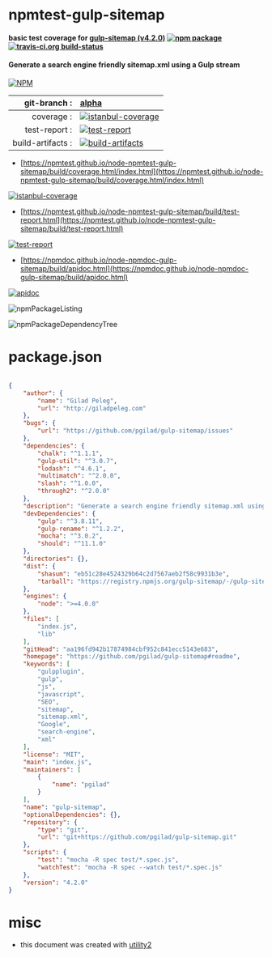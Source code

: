 # npmtest-gulp-sitemap

#### basic test coverage for  [gulp-sitemap (v4.2.0)](https://github.com/pgilad/gulp-sitemap#readme)  [![npm package](https://img.shields.io/npm/v/npmtest-gulp-sitemap.svg?style=flat-square)](https://www.npmjs.org/package/npmtest-gulp-sitemap) [![travis-ci.org build-status](https://api.travis-ci.org/npmtest/node-npmtest-gulp-sitemap.svg)](https://travis-ci.org/npmtest/node-npmtest-gulp-sitemap)

#### Generate a search engine friendly sitemap.xml using a Gulp stream

[![NPM](https://nodei.co/npm/gulp-sitemap.png?downloads=true&downloadRank=true&stars=true)](https://www.npmjs.com/package/gulp-sitemap)

| git-branch : | [alpha](https://github.com/npmtest/node-npmtest-gulp-sitemap/tree/alpha)|
|--:|:--|
| coverage : | [![istanbul-coverage](https://npmtest.github.io/node-npmtest-gulp-sitemap/build/coverage.badge.svg)](https://npmtest.github.io/node-npmtest-gulp-sitemap/build/coverage.html/index.html)|
| test-report : | [![test-report](https://npmtest.github.io/node-npmtest-gulp-sitemap/build/test-report.badge.svg)](https://npmtest.github.io/node-npmtest-gulp-sitemap/build/test-report.html)|
| build-artifacts : | [![build-artifacts](https://npmtest.github.io/node-npmtest-gulp-sitemap/glyphicons_144_folder_open.png)](https://github.com/npmtest/node-npmtest-gulp-sitemap/tree/gh-pages/build)|

- [https://npmtest.github.io/node-npmtest-gulp-sitemap/build/coverage.html/index.html](https://npmtest.github.io/node-npmtest-gulp-sitemap/build/coverage.html/index.html)

[![istanbul-coverage](https://npmtest.github.io/node-npmtest-gulp-sitemap/build/screenCapture.buildCi.browser.%252Ftmp%252Fbuild%252Fcoverage.lib.html.png)](https://npmtest.github.io/node-npmtest-gulp-sitemap/build/coverage.html/index.html)

- [https://npmtest.github.io/node-npmtest-gulp-sitemap/build/test-report.html](https://npmtest.github.io/node-npmtest-gulp-sitemap/build/test-report.html)

[![test-report](https://npmtest.github.io/node-npmtest-gulp-sitemap/build/screenCapture.buildCi.browser.%252Ftmp%252Fbuild%252Ftest-report.html.png)](https://npmtest.github.io/node-npmtest-gulp-sitemap/build/test-report.html)

- [https://npmdoc.github.io/node-npmdoc-gulp-sitemap/build/apidoc.html](https://npmdoc.github.io/node-npmdoc-gulp-sitemap/build/apidoc.html)

[![apidoc](https://npmdoc.github.io/node-npmdoc-gulp-sitemap/build/screenCapture.buildCi.browser.%252Ftmp%252Fbuild%252Fapidoc.html.png)](https://npmdoc.github.io/node-npmdoc-gulp-sitemap/build/apidoc.html)

![npmPackageListing](https://npmtest.github.io/node-npmtest-gulp-sitemap/build/screenCapture.npmPackageListing.svg)

![npmPackageDependencyTree](https://npmtest.github.io/node-npmtest-gulp-sitemap/build/screenCapture.npmPackageDependencyTree.svg)



# package.json

```json

{
    "author": {
        "name": "Gilad Peleg",
        "url": "http://giladpeleg.com"
    },
    "bugs": {
        "url": "https://github.com/pgilad/gulp-sitemap/issues"
    },
    "dependencies": {
        "chalk": "^1.1.1",
        "gulp-util": "^3.0.7",
        "lodash": "^4.6.1",
        "multimatch": "^2.0.0",
        "slash": "^1.0.0",
        "through2": "^2.0.0"
    },
    "description": "Generate a search engine friendly sitemap.xml using a Gulp stream",
    "devDependencies": {
        "gulp": "^3.8.11",
        "gulp-rename": "^1.2.2",
        "mocha": "^3.0.2",
        "should": "^11.1.0"
    },
    "directories": {},
    "dist": {
        "shasum": "eb51c28e4524329b64c2d7567aeb2f58c9931b3e",
        "tarball": "https://registry.npmjs.org/gulp-sitemap/-/gulp-sitemap-4.2.0.tgz"
    },
    "engines": {
        "node": ">=4.0.0"
    },
    "files": [
        "index.js",
        "lib"
    ],
    "gitHead": "aa196fd942b17874984cbf952c841ecc5143e683",
    "homepage": "https://github.com/pgilad/gulp-sitemap#readme",
    "keywords": [
        "gulpplugin",
        "gulp",
        "js",
        "javascript",
        "SEO",
        "sitemap",
        "sitemap.xml",
        "Google",
        "search-engine",
        "xml"
    ],
    "license": "MIT",
    "main": "index.js",
    "maintainers": [
        {
            "name": "pgilad"
        }
    ],
    "name": "gulp-sitemap",
    "optionalDependencies": {},
    "repository": {
        "type": "git",
        "url": "git+https://github.com/pgilad/gulp-sitemap.git"
    },
    "scripts": {
        "test": "mocha -R spec test/*.spec.js",
        "watchTest": "mocha -R spec --watch test/*.spec.js"
    },
    "version": "4.2.0"
}
```



# misc
- this document was created with [utility2](https://github.com/kaizhu256/node-utility2)
